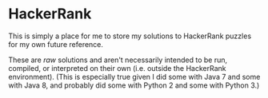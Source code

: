 # HackerRank

This is simply a place for me to store my solutions to HackerRank puzzles for my own future reference.

These are *raw* solutions and aren't necessarily intended to be run, compiled, or interpreted on their own (i.e. outside the HackerRank environment). (This is especially true given I did some with Java 7 and some with Java 8, and probably did some with Python 2 and some with Python 3.)
